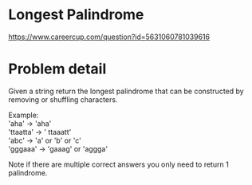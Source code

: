 # Longest Palindrome  
https://www.careercup.com/question?id=5631060781039616  
  
# Problem detail  
Given a string return the longest palindrome that can be constructed by removing or shuffling characters.  
  
Example:  
'aha' -> 'aha'  
'ttaatta' -> ' ttaaatt'  
'abc' -> 'a' or 'b' or 'c'  
'gggaaa' -> 'gaaag' or 'aggga'  
  
Note if there are multiple correct answers you only need to return 1 palindrome.  
  
